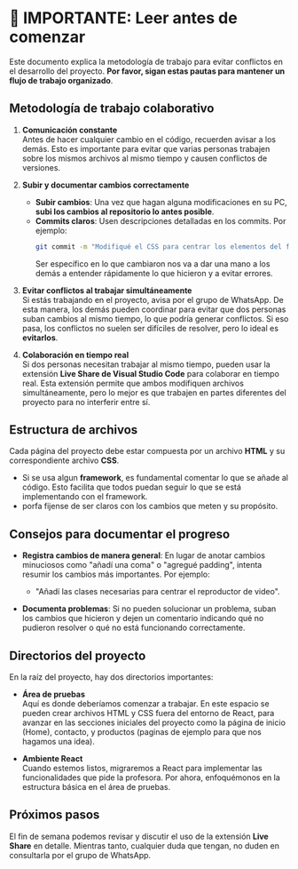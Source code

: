 # 🚨 IMPORTANTE: Leer antes de comenzar

Este documento explica la metodología de trabajo para evitar conflictos en el desarrollo del proyecto. **Por favor, sigan estas pautas para mantener un flujo de trabajo organizado**.

## Metodología de trabajo colaborativo

1. **Comunicación constante**  
   Antes de hacer cualquier cambio en el código, recuerden avisar a los demás. Esto es importante para evitar que varias personas trabajen sobre los mismos archivos al mismo tiempo y causen conflictos de versiones.

2. **Subir y documentar cambios correctamente**
   - **Subir cambios**: Una vez que hagan alguna modificaciones en su PC, **subi los cambios al repositorio lo antes posible**.
   - **Commits claros**: Usen descripciones detalladas en los commits. Por ejemplo:  
     ```bash
     git commit -m "Modifiqué el CSS para centrar los elementos del formulario en la página de contacto."
     ```
     Ser específico en lo que cambiaron nos va a dar una mano a los demás a entender rápidamente lo que hicieron y a evitar errores.

3. **Evitar conflictos al trabajar simultáneamente**  
   Si estás trabajando en el proyecto, avisa por el grupo de WhatsApp. De esta manera, los demás pueden coordinar para evitar que dos personas suban cambios al mismo tiempo, lo que podría generar conflictos. Si eso pasa, los conflictos no suelen ser difíciles de resolver, pero lo ideal es **evitarlos**.

4. **Colaboración en tiempo real**  
   Si dos personas necesitan trabajar al mismo tiempo, pueden usar la extensión **Live Share de Visual Studio Code** para colaborar en tiempo real. Esta extensión permite que ambos modifiquen archivos simultáneamente, pero lo mejor es que trabajen en partes diferentes del proyecto para no interferir entre sí.

## Estructura de archivos

Cada página del proyecto debe estar compuesta por un archivo **HTML** y su correspondiente archivo **CSS**. 

- Si se usa algun **framework**, es fundamental comentar lo que se añade al código. Esto facilita que todos puedan seguir lo que se está implementando con el framework. 
- porfa fijense de ser claros con los cambios que meten y su propósito.

## Consejos para documentar el progreso

- **Registra cambios de manera general**: En lugar de anotar cambios minuciosos como "añadí una coma" o "agregué padding", intenta resumir los cambios más importantes. Por ejemplo:
  - "Añadí las clases necesarias para centrar el reproductor de video".
  
- **Documenta problemas**: Si no pueden solucionar un problema, suban los cambios que hicieron y dejen un comentario indicando qué no pudieron resolver o qué no está funcionando correctamente.

## Directorios del proyecto

En la raíz del proyecto, hay dos directorios importantes:

- **Área de pruebas**  
  Aquí es donde deberíamos comenzar a trabajar. En este espacio se pueden crear archivos HTML y CSS fuera del entorno de React, para avanzar en las secciones iniciales del proyecto como la página de inicio (Home), contacto, y productos (paginas de ejemplo para que nos hagamos una idea).

- **Ambiente React**  
  Cuando estemos listos, migraremos a React para implementar las funcionalidades que pide la profesora. Por ahora, enfoquémonos en la estructura básica en el área de pruebas.

## Próximos pasos

El fin de semana podemos revisar y discutir el uso de la extensión **Live Share** en detalle. Mientras tanto, cualquier duda que tengan, no duden en consultarla por el grupo de WhatsApp.
